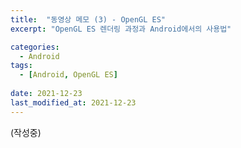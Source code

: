 ```yaml
---
title:  "동영상 메모 (3) - OpenGL ES"
excerpt: "OpenGL ES 렌더링 과정과 Android에서의 사용법"

categories:
  - Android
tags:
  - [Android, OpenGL ES]
 
date: 2021-12-23
last_modified_at: 2021-12-23
---
```


(작성중)